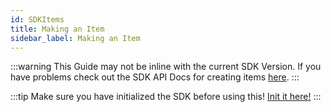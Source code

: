 ```yaml
---
id: SDKItems
title: Making an Item
sidebar_label: Making an Item
---
```


:::warning
This Guide may not be inline with the current SDK Version. If you have problems check out the SDK API Docs for creating items [here](https://sdk.melodicalbuild.me/VolcanoidsSDK/functions#createitem).
:::

:::tip
Make sure you have initialized the SDK before using this! [Init it here!](../SDKInit)
:::

